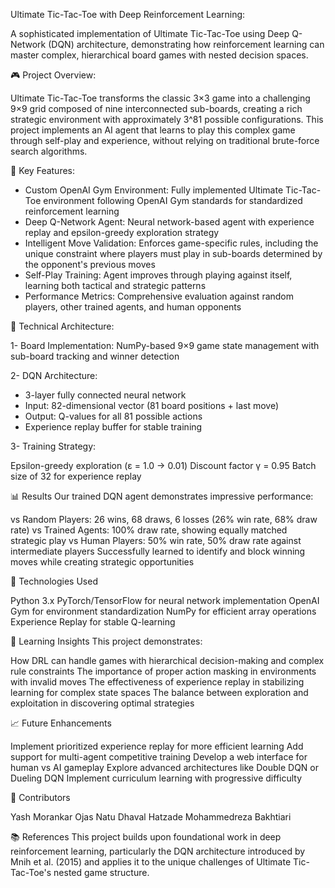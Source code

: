 Ultimate Tic-Tac-Toe with Deep Reinforcement Learning:

A sophisticated implementation of Ultimate Tic-Tac-Toe using Deep Q-Network (DQN) architecture, demonstrating how reinforcement learning can master complex, hierarchical board games with nested decision spaces.

🎮 Project Overview:

Ultimate Tic-Tac-Toe transforms the classic 3×3 game into a challenging 9×9 grid composed of nine interconnected sub-boards, creating a rich strategic environment with approximately 3^81 possible configurations. This project implements an AI agent that learns to play this complex game through self-play and experience, without relying on traditional brute-force search algorithms.

🚀 Key Features:

* Custom OpenAI Gym Environment: Fully implemented Ultimate Tic-Tac-Toe environment following OpenAI Gym standards for standardized reinforcement learning
* Deep Q-Network Agent: Neural network-based agent with experience replay and epsilon-greedy exploration strategy
* Intelligent Move Validation: Enforces game-specific rules, including the unique constraint where players must play in sub-boards determined by the opponent's previous moves
* Self-Play Training: Agent improves through playing against itself, learning both tactical and strategic patterns
* Performance Metrics: Comprehensive evaluation against random players, other trained agents, and human opponents

🧠 Technical Architecture:

1- Board Implementation: NumPy-based 9×9 game state management with sub-board tracking and winner detection

2- DQN Architecture:

* 3-layer fully connected neural network
* Input: 82-dimensional vector (81 board positions + last move)
* Output: Q-values for all 81 possible actions
* Experience replay buffer for stable training


3- Training Strategy:

Epsilon-greedy exploration (ε = 1.0 → 0.01)
Discount factor γ = 0.95
Batch size of 32 for experience replay


📊 Results
Our trained DQN agent demonstrates impressive performance:

vs Random Players: 26 wins, 68 draws, 6 losses (26% win rate, 68% draw rate)
vs Trained Agents: 100% draw rate, showing equally matched strategic play
vs Human Players: 50% win rate, 50% draw rate against intermediate players
Successfully learned to identify and block winning moves while creating strategic opportunities

🔧 Technologies Used

Python 3.x
PyTorch/TensorFlow for neural network implementation
OpenAI Gym for environment standardization
NumPy for efficient array operations
Experience Replay for stable Q-learning

🎯 Learning Insights
This project demonstrates:

How DRL can handle games with hierarchical decision-making and complex rule constraints
The importance of proper action masking in environments with invalid moves
The effectiveness of experience replay in stabilizing learning for complex state spaces
The balance between exploration and exploitation in discovering optimal strategies

📈 Future Enhancements

Implement prioritized experience replay for more efficient learning
Add support for multi-agent competitive training
Develop a web interface for human vs AI gameplay
Explore advanced architectures like Double DQN or Dueling DQN
Implement curriculum learning with progressive difficulty

👥 Contributors

Yash Morankar
Ojas Natu
Dhaval Hatzade
Mohammedreza Bakhtiari

📚 References
This project builds upon foundational work in deep reinforcement learning, particularly the DQN architecture introduced by Mnih et al. (2015) and applies it to the unique challenges of Ultimate Tic-Tac-Toe's nested game structure.
